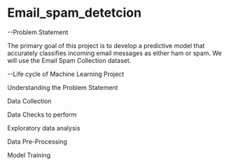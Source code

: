 # Email_spam_detetcion

--Problem Statement

The primary goal of this project is to develop a predictive model that accurately classifies incoming email messages as either ham or spam. We will use the Email Spam Collection dataset.


--Life cycle of Machine Learning Project

Understanding the Problem Statement

Data Collection

Data Checks to perform

Exploratory data analysis

Data Pre-Processing

Model Training
